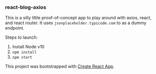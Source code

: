 ### react-blog-axios

This is a silly little proof-of-concept app to play around with axios, react, and react router. It uses `jsonplaceholder.typicode.com` to as a dummy endpoint.

Steps to launch:

1. Install Node v10
2. `npm install`
3. `npm start`

This project was bootstrapped with [Create React App](https://github.com/facebookincubator/create-react-app).